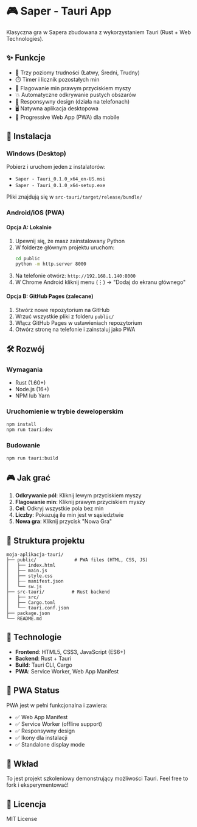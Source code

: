# 🎮 Saper - Tauri App

Klasyczna gra w Sapera zbudowana z wykorzystaniem Tauri (Rust + Web Technologies).

## ✨ Funkcje

- 🎯 Trzy poziomy trudności (Łatwy, Średni, Trudny)
- ⏱️ Timer i licznik pozostałych min
- 🚩 Flagowanie min prawym przyciskiem myszy
- 💥 Automatyczne odkrywanie pustych obszarów
- 📱 Responsywny design (działa na telefonach)
- 🖥️ Natywna aplikacja desktopowa
- 📲 Progressive Web App (PWA) dla mobile

## 🚀 Instalacja

### Windows (Desktop)
Pobierz i uruchom jeden z instalatorów:
- `Saper - Tauri_0.1.0_x64_en-US.msi`
- `Saper - Tauri_0.1.0_x64-setup.exe`

Pliki znajdują się w `src-tauri/target/release/bundle/`

### Android/iOS (PWA)

#### Opcja A: Lokalnie
1. Upewnij się, że masz zainstalowany Python
2. W folderze głównym projektu uruchom:
   ```bash
   cd public
   python -m http.server 8000
   ```
3. Na telefonie otwórz: `http://192.168.1.140:8000`
4. W Chrome Android kliknij menu (⋮) → "Dodaj do ekranu głównego"

#### Opcja B: GitHub Pages (zalecane)
1. Stwórz nowe repozytorium na GitHub
2. Wrzuć wszystkie pliki z folderu `public/`
3. Włącz GitHub Pages w ustawieniach repozytorium
4. Otwórz stronę na telefonie i zainstaluj jako PWA

## 🛠️ Rozwój

### Wymagania
- Rust (1.60+)
- Node.js (16+)
- NPM lub Yarn

### Uruchomienie w trybie deweloperskim
```bash
npm install
npm run tauri:dev
```

### Budowanie
```bash
npm run tauri:build
```

## 🎮 Jak grać

1. **Odkrywanie pól**: Kliknij lewym przyciskiem myszy
2. **Flagowanie min**: Kliknij prawym przyciskiem myszy
3. **Cel**: Odkryj wszystkie pola bez min
4. **Liczby**: Pokazują ile min jest w sąsiedztwie
5. **Nowa gra**: Kliknij przycisk "Nowa Gra"

## 📁 Struktura projektu

```
moja-aplikacja-tauri/
├── public/              # PWA files (HTML, CSS, JS)
│   ├── index.html
│   ├── main.js
│   ├── style.css
│   ├── manifest.json
│   └── sw.js
├── src-tauri/          # Rust backend
│   ├── src/
│   ├── Cargo.toml
│   └── tauri.conf.json
├── package.json
└── README.md
```

## 🔧 Technologie

- **Frontend**: HTML5, CSS3, JavaScript (ES6+)
- **Backend**: Rust + Tauri
- **Build**: Tauri CLI, Cargo
- **PWA**: Service Worker, Web App Manifest

## 📱 PWA Status

PWA jest w pełni funkcjonalna i zawiera:
- ✅ Web App Manifest
- ✅ Service Worker (offline support)
- ✅ Responsywny design
- ✅ Ikony dla instalacji
- ✅ Standalone display mode

## 🤝 Wkład

To jest projekt szkoleniowy demonstrujący możliwości Tauri. Feel free to fork i eksperymentować!

## 📄 Licencja

MIT License
